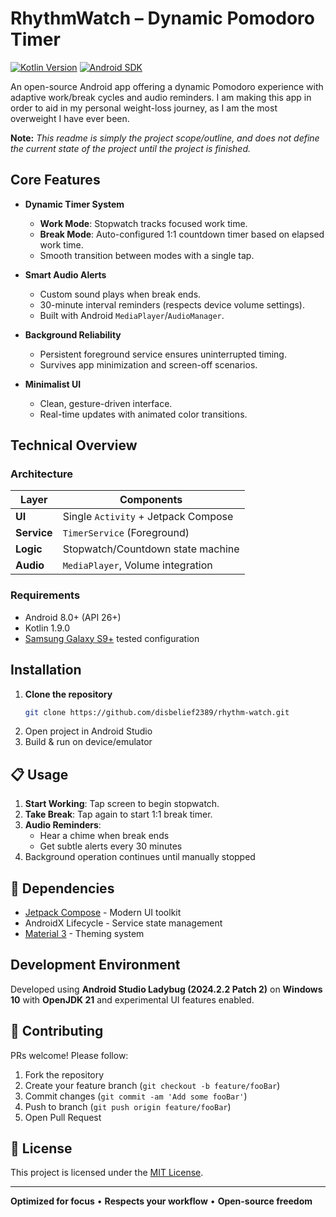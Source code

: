 
# RhythmWatch – Dynamic Pomodoro Timer

[![Kotlin Version](https://img.shields.io/badge/Kotlin-1.9.0-blue.svg)](https://kotlinlang.org)
[![Android SDK](https://img.shields.io/badge/Android%20SDK-34-green.svg)](https://developer.android.com)

An open-source Android app offering a dynamic Pomodoro experience with adaptive work/break cycles and audio reminders.
I am making this app in order to aid in my personal weight-loss journey, as I am the most overweight I have ever been.

**Note:** *This readme is simply the project scope/outline, and does not define the current state of the project until the project is finished.*

<!-- ![App Preview](screenshots/demo.gif) -->

## Core Features

- **Dynamic Timer System**
  - **Work Mode**: Stopwatch tracks focused work time.
  - **Break Mode**: Auto-configured 1:1 countdown timer based on elapsed work time.
  - Smooth transition between modes with a single tap.

- **Smart Audio Alerts**
  - Custom sound plays when break ends.
  - 30-minute interval reminders (respects device volume settings).
  - Built with Android `MediaPlayer`/`AudioManager`.

- **Background Reliability**
  - Persistent foreground service ensures uninterrupted timing.
  - Survives app minimization and screen-off scenarios.

- **Minimalist UI**
  - Clean, gesture-driven interface.
  - Real-time updates with animated color transitions.

## Technical Overview

### Architecture
| Layer              | Components                          |
|--------------------|-------------------------------------|
| **UI**             | Single `Activity` + Jetpack Compose |
| **Service**        | `TimerService` (Foreground)         |
| **Logic**          | Stopwatch/Countdown state machine   |
| **Audio**          | `MediaPlayer`, Volume integration   |

### Requirements
- Android 8.0+ (API 26+)
- Kotlin 1.9.0
- [Samsung Galaxy S9+](https://www.samsung.com) tested configuration

## Installation

1. **Clone the repository**
   ```bash
   git clone https://github.com/disbelief2389/rhythm-watch.git
   ```
2. Open project in Android Studio
3. Build & run on device/emulator

## 📋 Usage

1. **Start Working**: Tap screen to begin stopwatch.
2. **Take Break**: Tap again to start 1:1 break timer.
3. **Audio Reminders**:
   - Hear a chime when break ends
   - Get subtle alerts every 30 minutes
4. Background operation continues until manually stopped

## 🔧 Dependencies

- [Jetpack Compose](https://developer.android.com/jetpack/compose) - Modern UI toolkit
- AndroidX Lifecycle - Service state management
- [Material 3](https://m3.material.io) - Theming system

## Development Environment
Developed using **Android Studio Ladybug (2024.2.2 Patch 2)** on **Windows 10** with **OpenJDK 21** and experimental UI features enabled.

## 🤝 Contributing

PRs welcome! Please follow:
1. Fork the repository
2. Create your feature branch (`git checkout -b feature/fooBar`)
3. Commit changes (`git commit -am 'Add some fooBar'`)
4. Push to branch (`git push origin feature/fooBar`)
5. Open Pull Request

## 📄 License

This project is licensed under the [MIT License](LICENSE).

---

**Optimized for focus** • **Respects your workflow** • **Open-source freedom**
